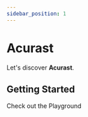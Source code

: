 ```yaml
---
sidebar_position: 1
---
```


# Acurast

Let's discover **Acurast**.

## Getting Started

Check out the Playground